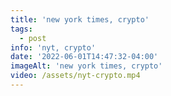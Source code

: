 ```yaml
---
title: 'new york times, crypto'
tags:
  - post
info: 'nyt, crypto'
date: '2022-06-01T14:47:32-04:00'
imageAlt: 'new york times, crypto'
video: /assets/nyt-crypto.mp4
---
```


